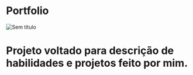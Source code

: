 # Portfolio
![Sem título](https://github.com/Thiagosk78/Portfolio/assets/120867991/fe1d116f-cfbd-4ff5-989a-d9291d072c7a)
<h1>Projeto voltado para descrição de habilidades e projetos feito por mim.</h1>

